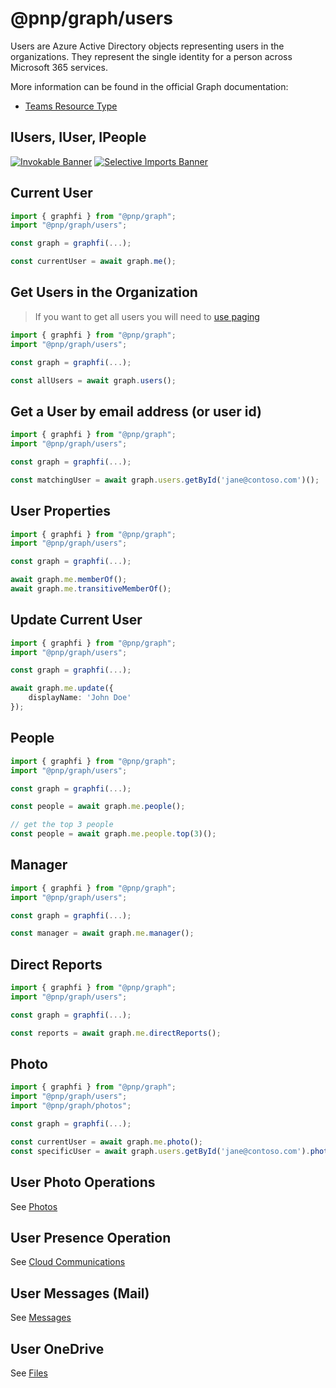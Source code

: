 # @pnp/graph/users

Users are Azure Active Directory objects representing users in the organizations. They represent the single identity for a person across Microsoft 365 services.  

More information can be found in the official Graph documentation:

- [Teams Resource Type](https://docs.microsoft.com/en-us/graph/api/resources/user?view=graph-rest-1.)

## IUsers, IUser, IPeople

[![Invokable Banner](https://img.shields.io/badge/Invokable-informational.svg)](../concepts/invokable.md) [![Selective Imports Banner](https://img.shields.io/badge/Selective%20Imports-informational.svg)](../concepts/selective-imports.md)  

## Current User

```TypeScript
import { graphfi } from "@pnp/graph";
import "@pnp/graph/users";

const graph = graphfi(...);

const currentUser = await graph.me();
```

## Get Users in the Organization

> If you want to get all users you will need to [use paging](./behaviors.md#paged)

```TypeScript
import { graphfi } from "@pnp/graph";
import "@pnp/graph/users";

const graph = graphfi(...);

const allUsers = await graph.users();
```

## Get a User by email address (or user id)

```TypeScript
import { graphfi } from "@pnp/graph";
import "@pnp/graph/users";

const graph = graphfi(...);

const matchingUser = await graph.users.getById('jane@contoso.com')();
```

## User Properties

```TypeScript
import { graphfi } from "@pnp/graph";
import "@pnp/graph/users";

const graph = graphfi(...);

await graph.me.memberOf();
await graph.me.transitiveMemberOf();
```

## Update Current User

```TypeScript
import { graphfi } from "@pnp/graph";
import "@pnp/graph/users";

const graph = graphfi(...);

await graph.me.update({
    displayName: 'John Doe'
});
```

## People

```TypeScript
import { graphfi } from "@pnp/graph";
import "@pnp/graph/users";

const graph = graphfi(...);

const people = await graph.me.people();

// get the top 3 people
const people = await graph.me.people.top(3)();
```

## Manager

```TypeScript
import { graphfi } from "@pnp/graph";
import "@pnp/graph/users";

const graph = graphfi(...);

const manager = await graph.me.manager();
```

## Direct Reports

```TypeScript
import { graphfi } from "@pnp/graph";
import "@pnp/graph/users";

const graph = graphfi(...);

const reports = await graph.me.directReports();
```

## Photo

```TypeScript
import { graphfi } from "@pnp/graph";
import "@pnp/graph/users";
import "@pnp/graph/photos";

const graph = graphfi(...);

const currentUser = await graph.me.photo();
const specificUser = await graph.users.getById('jane@contoso.com').photo();
```

## User Photo Operations

See [Photos](./photos.md)

## User Presence Operation

See [Cloud Communications](./cloud-communications.md)

## User Messages (Mail)

See [Messages](./mail-messages.md)

## User OneDrive

See [Files](./files.md)
